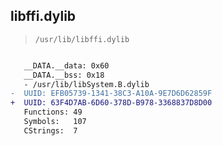 ## libffi.dylib

> `/usr/lib/libffi.dylib`

```diff

   __DATA.__data: 0x60
   __DATA.__bss: 0x18
   - /usr/lib/libSystem.B.dylib
-  UUID: EFB05739-1341-38C3-A10A-9E7D6D62859F
+  UUID: 63F4D7AB-6D60-378D-B978-3368837D8D00
   Functions: 49
   Symbols:   107
   CStrings:  7

```
